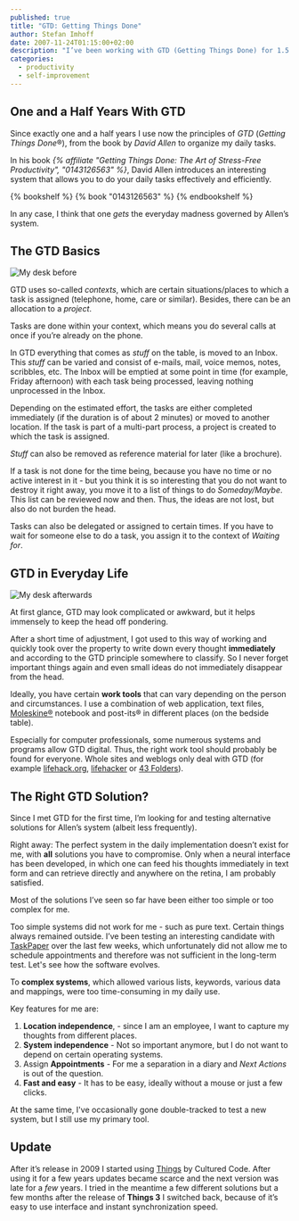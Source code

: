 ```yaml
---
published: true
title: "GTD: Getting Things Done"
author: Stefan Imhoff
date: 2007-11-24T01:15:00+02:00
description: "I’ve been working with GTD (Getting Things Done) for 1.5 years: An Introduction to Organization and Self-Management with GTD."
categories:
  - productivity
  - self-improvement
---
```


## One and a Half Years With GTD

Since exactly one and a half years I use now the principles of _GTD_ (<em>Getting Things Done</em>®), from the book by _David Allen_ to organize my daily tasks.

In his book _{% affiliate "Getting Things Done: The Art of Stress-Free Productivity", "0143126563" %}_, David Allen introduces an interesting system that allows you to do your daily tasks effectively and efficiently.

{% bookshelf %}
{% book "0143126563" %}
{% endbookshelf %}

In any case, I think that one _gets_ the everyday madness governed by Allen’s system.

## The GTD Basics

![My desk before](/assets/images/posts/gtd/gtd-before.jpg "This is what the inbox looked like before I sorted all loose ends")

GTD uses so-called _contexts_, which are certain situations/places to which a task is assigned (telephone, home, care or similar). Besides, there can be an allocation to a _project_.

Tasks are done within your context, which means you do several calls at once if you’re already on the phone.

In GTD everything that comes as _stuff_ on the table, is moved to an Inbox. This _stuff_ can be varied and consist of e-mails, mail, voice memos, notes, scribbles, etc. The Inbox will be emptied at some point in time (for example, Friday afternoon) with each task being processed, leaving nothing unprocessed in the Inbox.

Depending on the estimated effort, the tasks are either completed immediately (if the duration is of about 2 minutes) or moved to another location. If the task is part of a multi-part process, a project is created to which the task is assigned.

_Stuff_ can also be removed as reference material for later (like a brochure).

If a task is not done for the time being, because you have no time or no active interest in it - but you think it is so interesting that you do not want to destroy it right away, you move it to a list of things to do _Someday/Maybe_. This list can be reviewed now and then. Thus, the ideas are not lost, but also do not burden the head.

Tasks can also be delegated or assigned to certain times. If you have to wait for someone else to do a task, you assign it to the context of _Waiting for_.

## GTD in Everyday Life

![My desk afterwards](/assets/images/posts/gtd/gtd-after.jpg "This is what the inbox looked like after sorting all loose ends")

At first glance, GTD may look complicated or awkward, but it helps immensely to keep the head off pondering.

After a short time of adjustment, I got used to this way of working and quickly took over the property to write down every thought **immediately** and according to the GTD principle somewhere to classify. So I never forget important things again and even small ideas do not immediately disappear from the head.

Ideally, you have certain **work tools** that can vary depending on the person and circumstances. I use a combination of web application, text files, [Moleskine®](http://moleskine.com) notebook and post-its® in different places (on the bedside table).

Especially for computer professionals, some numerous systems and programs allow GTD digital. Thus, the right work tool should probably be found for everyone. Whole sites and weblogs only deal with GTD (for example [lifehack.org](https://www.lifehack.org/), [lifehacker](https://lifehacker.com/) or [43 Folders](http://www.43folders.com/)).

## The Right GTD Solution?

Since I met GTD for the first time, I’m looking for and testing alternative solutions for Allen’s system (albeit less frequently).

Right away: The perfect system in the daily implementation doesn’t exist for me, with **all** solutions you have to compromise. Only when a neural interface has been developed, in which one can feed his thoughts immediately in text form and can retrieve directly and anywhere on the retina, I am probably satisfied.

Most of the solutions I’ve seen so far have been either too simple or too complex for me.

Too simple systems did not work for me - such as pure text. Certain things always remained outside. I’ve been testing an interesting candidate with [TaskPaper](http://www.hogbaysoftware.com/products/taskpaper) over the last few weeks, which unfortunately did not allow me to schedule appointments and therefore was not sufficient in the long-term test. Let's see how the software evolves.

To **complex systems**, which allowed various lists, keywords, various data and mappings, were too time-consuming in my daily use.

Key features for me are:

1. **Location independence**, - since I am an employee, I want to capture my thoughts from different places.
2. **System independence** - Not so important anymore, but I do not want to depend on certain operating systems.
3. Assign **Appointments** - For me a separation in a diary and _Next Actions_ is out of the question.
4. **Fast and easy** - It has to be easy, ideally without a mouse or just a few clicks.

At the same time, I've occasionally gone double-tracked to test a new system, but I still use my primary tool.

## Update

After it’s release in 2009 I started using [Things](https://culturedcode.com/things/) by Cultured Code. After using it for a few years updates became scarce and the next version was late for a _few_ years. I tried in the meantime a few different solutions but a few months after the release of **Things 3** I switched back, because of it’s easy to use interface and instant synchronization speed.
